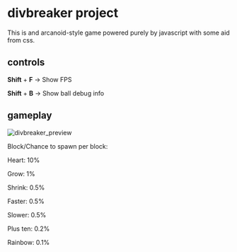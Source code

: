 # divbreaker project
This is and arcanoid-style game powered purely by javascript with some aid from css.

## controls
**Shift** + **F** -> Show FPS

**Shift** + **B** -> Show ball debug info

## gameplay
![divbreaker_preview](https://user-images.githubusercontent.com/87607216/195464482-238b4f15-e594-4571-b810-33bc823d6751.png)

Block/Chance to spawn per block:

Heart: 10%

Grow: 1%

Shrink: 0.5%

Faster: 0.5%

Slower: 0.5%

Plus ten: 0.2%

Rainbow: 0.1%
